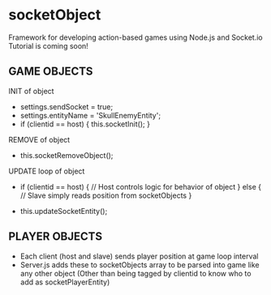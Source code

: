 socketObject
============

Framework for developing action-based games using Node.js and Socket.io
Tutorial is coming soon!


GAME OBJECTS
--------------

INIT of object

- settings.sendSocket = true;
- settings.entityName = 'SkullEnemyEntity';
- if (clientid == host) {
   this.socketInit();
  }

REMOVE of object
- this.socketRemoveObject();

UPDATE loop of object
- if (clientid == host) {
		// Host controls logic for behavior of object
  }
  else {
    // Slave simply reads position from socketObjects
  }

- this.updateSocketEntity();



PLAYER OBJECTS
----------------

- Each client (host and slave) sends player position at game loop interval
- Server.js adds these to socketObjects array to be parsed into game like any other object
  (Other than being tagged by clientid to know who to add as socketPlayerEntity)

